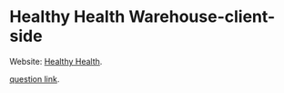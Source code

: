 # Healthy Health Warehouse-client-side

Website: [Healthy Health](https://healthy-health-ade6b.web.app).

[question link](https://stackoverflow.com/questions/72161819/when-should-you-use-nodejs-and-when-should-you-use-mongodb).
